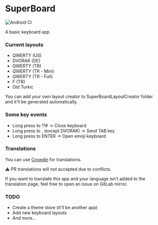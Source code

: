 # SuperBoard

![Android CI](https://github.com/frknkrc44/superboard/actions/workflows/android-ci.yml/badge.svg)

A basic keyboard app

### Current layouts

- QWERTY (US)
- DVORAK (DE)
- QWERTY (TR)
- QWERTY (TR - Mini)
- QWERTY (TR - Full)
- F (TR)
- Old Turkic

You can add your own layout creator to SuperBoardLayoutCreator folder and it'll be generated automatically.

### Some key events

- Long press to !?# → Close keyboard
- Long press to , (except DVORAK) → Send TAB key
- Long press to ENTER → Open emoji keyboard

### Translations

You can use [Crowdin](https://crowdin.com/project/superboard) for translations.

⚠️ PR translations will not accepted due to conflicts.

If you want to translate this app and your language isn't added to the translation page,
feel free to open an issue on GitLab mirror.

### TODO

- Create a theme store (it'll be another app)
- Add new keyboard layouts
- And more...